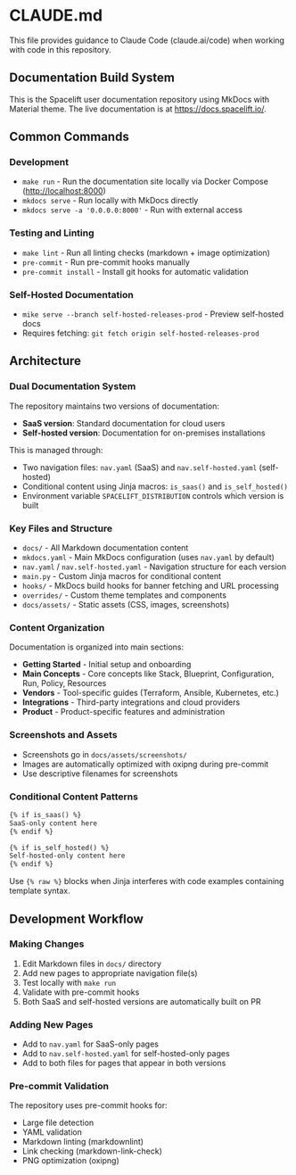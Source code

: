 # CLAUDE.md

This file provides guidance to Claude Code (claude.ai/code) when working with code in this repository.

## Documentation Build System

This is the Spacelift user documentation repository using MkDocs with Material theme. The live documentation is at <https://docs.spacelift.io/>.

## Common Commands

### Development

- `make run` - Run the documentation site locally via Docker Compose (<http://localhost:8000>)
- `mkdocs serve` - Run locally with MkDocs directly
- `mkdocs serve -a '0.0.0.0:8000'` - Run with external access

### Testing and Linting

- `make lint` - Run all linting checks (markdown + image optimization)
- `pre-commit` - Run pre-commit hooks manually
- `pre-commit install` - Install git hooks for automatic validation

### Self-Hosted Documentation

- `mike serve --branch self-hosted-releases-prod` - Preview self-hosted docs
- Requires fetching: `git fetch origin self-hosted-releases-prod`

## Architecture

### Dual Documentation System

The repository maintains two versions of documentation:

- **SaaS version**: Standard documentation for cloud users
- **Self-hosted version**: Documentation for on-premises installations

This is managed through:

- Two navigation files: `nav.yaml` (SaaS) and `nav.self-hosted.yaml` (self-hosted)
- Conditional content using Jinja macros: `is_saas()` and `is_self_hosted()`
- Environment variable `SPACELIFT_DISTRIBUTION` controls which version is built

### Key Files and Structure

- `docs/` - All Markdown documentation content
- `mkdocs.yaml` - Main MkDocs configuration (uses `nav.yaml` by default)
- `nav.yaml` / `nav.self-hosted.yaml` - Navigation structure for each version
- `main.py` - Custom Jinja macros for conditional content
- `hooks/` - MkDocs build hooks for banner fetching and URL processing
- `overrides/` - Custom theme templates and components
- `docs/assets/` - Static assets (CSS, images, screenshots)

### Content Organization

Documentation is organized into main sections:

- **Getting Started** - Initial setup and onboarding
- **Main Concepts** - Core concepts like Stack, Blueprint, Configuration, Run, Policy, Resources
- **Vendors** - Tool-specific guides (Terraform, Ansible, Kubernetes, etc.)
- **Integrations** - Third-party integrations and cloud providers
- **Product** - Product-specific features and administration

### Screenshots and Assets

- Screenshots go in `docs/assets/screenshots/`
- Images are automatically optimized with oxipng during pre-commit
- Use descriptive filenames for screenshots

### Conditional Content Patterns

```markdown
{% if is_saas() %}
SaaS-only content here
{% endif %}

{% if is_self_hosted() %}
Self-hosted-only content here
{% endif %}
```

Use `{% raw %}` blocks when Jinja interferes with code examples containing template syntax.

## Development Workflow

### Making Changes

1. Edit Markdown files in `docs/` directory
2. Add new pages to appropriate navigation file(s)
3. Test locally with `make run`
4. Validate with pre-commit hooks
5. Both SaaS and self-hosted versions are automatically built on PR

### Adding New Pages

- Add to `nav.yaml` for SaaS-only pages
- Add to `nav.self-hosted.yaml` for self-hosted-only pages
- Add to both files for pages that appear in both versions

### Pre-commit Validation

The repository uses pre-commit hooks for:

- Large file detection
- YAML validation
- Markdown linting (markdownlint)
- Link checking (markdown-link-check)
- PNG optimization (oxipng)
